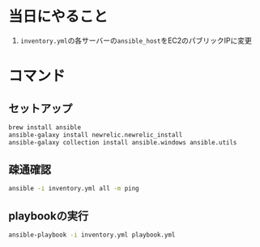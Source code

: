 # 当日にやること

1. `inventory.yml`の各サーバーの`ansible_host`をEC2のパブリックIPに変更

# コマンド

## セットアップ

```bash
brew install ansible
ansible-galaxy install newrelic.newrelic_install
ansible-galaxy collection install ansible.windows ansible.utils
```

## 疎通確認

```bash
ansible -i inventory.yml all -m ping
```

## playbookの実行

```bash
ansible-playbook -i inventory.yml playbook.yml
```
